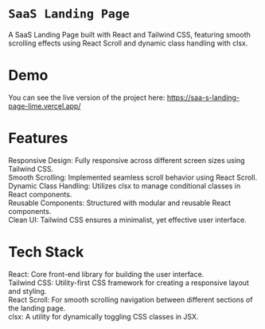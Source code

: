 # `SaaS Landing Page`
A SaaS Landing Page built with React and Tailwind CSS, featuring smooth scrolling effects using React Scroll and dynamic class handling with clsx.

# Demo
You can see the live version of the project here: https://saa-s-landing-page-lime.vercel.app/
# Features
Responsive Design: Fully responsive across different screen sizes using Tailwind CSS.<br>
Smooth Scrolling: Implemented seamless scroll behavior using React Scroll.<br>
Dynamic Class Handling: Utilizes clsx to manage conditional classes in React components. <br>
Reusable Components: Structured with modular and reusable React components.<br>
Clean UI: Tailwind CSS ensures a minimalist, yet effective user interface.<br>

# Tech Stack
React: Core front-end library for building the user interface.<br>
Tailwind CSS: Utility-first CSS framework for creating a responsive layout and styling.<br>
React Scroll: For smooth scrolling navigation between different sections of the landing page.<br>
clsx: A utility for dynamically toggling CSS classes in JSX.
